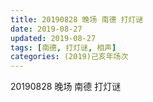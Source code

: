 ```yaml
---
title: 20190828 晚场 南德 打灯谜
date: 2019-08-27
updated: 2019-08-27
tags: [南德, 打灯谜, 相声]
categories: (2019)己亥年场次
---
```

20190828 晚场 南德 打灯谜